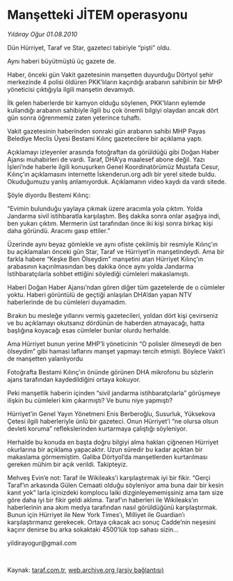 # Manşetteki JİTEM operasyonu

*Yıldıray Oğur 01.08.2010*

<div class="yazi"><p>Dün Hürriyet, Taraf ve Star, gazeteci tabiriyle “pişti” oldu.</p>
<p>Aynı haberi büyütmüştü üç gazete de. </p>
<p>Haber, önceki gün Vakit gazetesinin manşetten duyurduğu Dörtyol şehir merkezinde 4 polisi öldüren PKK’lıların kaçırdığı arabanın sahibinin bir MHP yöneticisi çıktığıyla ilgili manşetin devamıydı.</p>
<p>İlk gelen haberlerde bir kamyon olduğu söylenen, PKK’lıların eylemde kullandığı arabanın sahibiyle ilgili bu çok önemli bilgiyi olaydan ancak dört gün sonra öğrenmemiz zaten yeterince tuhaftı. </p>
<p>Vakit gazetesinin haberinden sonraki gün arabanın sahibi MHP Payas Belediye Meclis Üyesi Bestami Kılınç gazetecilere bir açıklama yaptı.</p>
<p>Açıklamayı izleyenler arasında fotoğraftan da görüldüğü gibi Doğan Haber Ajansı muhabirleri de vardı. Taraf, DHA’ya maalesef abone değil. Yazı İşleri’nde haberle ilgili konuşurken Genel Koordinatörümüz Mustafa Cesur, Kılınç’ın açıklamasını internette İskenderun.org adlı bir yerel sitede buldu. Okuduğumuzu yanlış anlamıyorduk. Açıklamanın video kaydı da vardı sitede. </p>
<p>Şöyle diyordu Bestemi Kılınç: </p>
<p>“Evimin bulunduğu yaylaya çıkmak üzere aracımla yola çıktım. Yolda Jandarma sivil istihbaratla karşılaştım. Beş dakika sonra onlar aşağıya indi, ben yukarı çıktım. Mermerin üst tarafından önce iki kişi sonra birkaç kişi daha göründü. Aracımı gasp ettiler.”</p>
<p>Üzerinde aynı beyaz gömlekle ve aynı ofiste çekilmiş bir resmiyle Kılınç’ın bu açıklamaları önceki gün Star, Taraf ve Hürriyet’in manşetindeydi. Ama bir farkla habere “Keşke Ben Ölseydim” manşetini atan Hürriyet Kılınç’ın arabasının kaçırılmasından beş dakika önce aynı yolda Jandarma İstihbaratçılarla sohbet ettiğini söylediği cümleleri makaslamıştı.</p>
<p>Haberi Doğan Haber Ajansı’ndan gören diğer tüm gazetelerde de o cümleler yoktu. Haberi görüntülü de geçtiği anlaşılan DHA’dan yapan NTV haberlerinde de bu cümleleri duyamadım. </p>
<p>Bırakın bu mesleğe yıllarını vermiş gazetecileri, yoldan dört kişi çevirseniz ve bu açıklamayı okutsanız dördünün de haberden atmayacağı, hatta başlığına koyacağı esas cümleler bunlar olurdu herhalde.</p>
<p>Ama Hürriyet bunun yerine MHP’li yöneticinin “O polisler ölmeseydi de ben ölseydim” gibi hamasi laflarını manşet yapmayı tercih etmişti. Böylece Vakit’i de manşetten yalanlıyordu</p>
<p>Fotoğrafta Bestami Kılınç’ın önünde görünen DHA mikrofonu bu sözlerin ajans tarafından kaydedildiğini ortaya kokuyor.</p>
<p>Peki manşetlik haberin içinden “sivil jandarma istihbaratçılarla” görüşmeye ilişkin bu cümleleri kim çıkarmıştı? Ve bunu niye yapmıştı?</p>
<p>Hürriyet’in Genel Yayın Yönetmeni Enis Berberoğlu, Susurluk, Yüksekova Çetesi ilgili haberleriyle ünlü bir gazeteci. Onun Hürriyet’i “ne olursa olsun devleti koruma” reflekslerinden kurtarmaya çalıştığı söyleniyor. </p>
<p>Herhalde bu konuda en başta doğru bilgiyi alma hakları çiğnenen Hürriyet okurlarına bir açıklama yapacaktır. Uzun süredir bu kadar açıktan bir makaslama görmemiştim. Galiba Dörtyol’da manşetlerden kurtarılması gereken mühim bir açık verildi. Takipteyiz.</p>
<p>Mehveş Evin’e not: Taraf ile Wikileaks’i karşılaştırmak iyi bir fikir. “Gerçi Taraf’ın arkasında Gülen Cemaati olduğu söyleniyor ama buna dair bir kesin kanıt yok” larla içinizdeki komplocu laiki dizginleyememişsiniz ama tam size göre daha iyi bir fikir geldi aklıma. Taraf’ın haberleri ile Wikileaks’ın haberlerinin ana akım medya tarafından nasıl görüldüğünü karşılaştırmak. Bunun için Hürriyet ile New York Times’ı, Milliyet ile Guardian’ı karşılaştırmanız gerekecek. Ortaya çıkacak acı sonuç Cadde’nin neşesini kaçırır denirse bu arka sokaktaki 4500’lük top sahası sizin…</p>
<p>yildirayogur@gmail.com</p>
<p> <br/></p></div>

Kaynak: [taraf.com.tr](http://www.taraf.com.tr:80/yildiray-ogur/makale-mansetteki-jitem-operasyonu.htm), [web.archive.org (arşiv bağlantısı)](http://web.archive.org/web/20100803000250/http://www.taraf.com.tr:80/yildiray-ogur/makale-mansetteki-jitem-operasyonu.htm)
